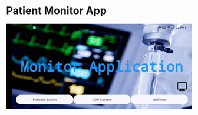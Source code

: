 # Patient Monitor App
![alt text](https://github.com/Misara-Ahmed/Patient-Monitor/blob/main/Demo.jpg)
